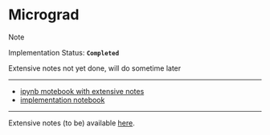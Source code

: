 # Micrograd

> [!Note]
> Implementation Status: **`Completed`**

Extensive notes not yet done, will do sometime later

---

- [ipynb motebook with extensive notes](https://github.com/idosumit/micrograd/blob/main/notebook.ipynb)
- [implementation notebook](https://github.com/idosumit/micrograd/blob/main/implementation.ipynb)

---

Extensive notes (to be) available [here](https://notes.idosumit.com/ai/Karpathy's-NN-from-Zero/micrograd/Micrograd-Notes).
